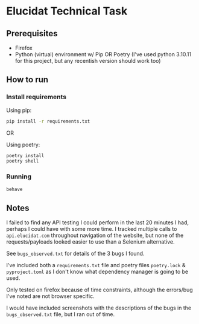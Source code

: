 # Elucidat Technical Task

## Prerequisites
- Firefox
- Python (virtual) environment w/ Pip OR Poetry (I've used python 3.10.11 for this project, but any recentish version should work too)

## How to run

### Install requirements
Using pip:
```bash
pip install -r requirements.txt
```

OR

Using poetry:
```bash
poetry install
poetry shell
```

### Running
```bash
behave
```

## Notes
I failed to find any API testing I could perform in the last 20 minutes I had, perhaps I could have with some more time.
I tracked multiple calls to `api.elucidat.com` throughout navigation of the website, but none of the requests/payloads looked easier to use than a Selenium alternative.

See `bugs_observed.txt` for details of the 3 bugs I found.

I've included both a `requirements.txt` file and poetry files `poetry.lock` & `pyproject.toml` as I don't know what dependency manager is going to be used.

Only tested on firefox because of time constraints, although the errors/bug I've noted are not browser specific.

I would have included screenshots with the descriptions of the bugs in the `bugs_observed.txt` file, but I ran out of time.